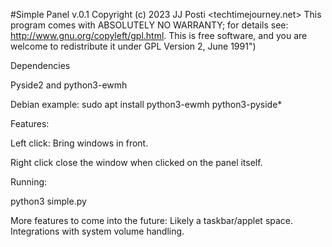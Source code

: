 #Simple Panel v.0.1 Copyright (c) 2023 JJ Posti <techtimejourney.net> This program comes with ABSOLUTELY NO WARRANTY; for details see: http://www.gnu.org/copyleft/gpl.html.  This is free software, and you are welcome to redistribute it under GPL Version 2, June 1991")


Dependencies

Pyside2 and python3-ewmh

Debian example: sudo apt install python3-ewmh python3-pyside*


Features: 

Left click: Bring windows in front.

Right click close the window when clicked on the panel itself.


Running:

python3  simple.py

More features to come into the future: Likely a taskbar/applet space. 
Integrations with system volume handling.

